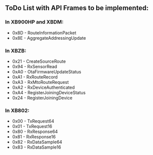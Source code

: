 ## ToDo List with API Frames to be implemented:

### In XB900HP and XBDM:
- 0x8D - RouteInformationPacket
- 0x8E - AggregateAddressingUpdate

### In XBZB:
- 0x21 - CreateSourceRoute
- 0x94 - RxSensorRead
- 0xA0 - OtaFirmwareUpdateStatus
- 0xA1 - RxRouteRecord
- 0xA3 - RxMtoRouteRequest
- 0xA2 - RxDeviceAuthenticated
- 0xA4 - RegisterJoiningDeviceStatus
- 0x24 - RegisterJoiningDevice

### In XB802:
- 0x00 - TxRequest64
- 0x01 - TxRequest16
- 0x80 - RxResponse64
- 0x81 - RxResponse16
- 0x82 - RxDataSample64
- 0x83 - RxDataSample16